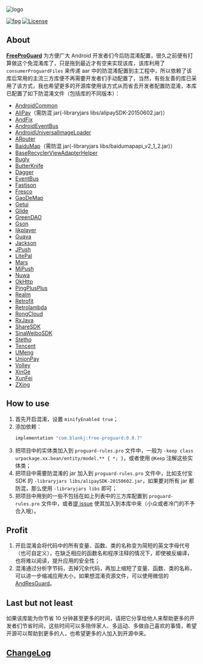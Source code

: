 ![logo][logo]

[![fpg][fpgsvg]][fpg] [![License][licensesvg]][license]


## About

**[FreeProGuard][readme]** 为方便广大 Android 开发者们今后防混淆配置，很久之前便有打算做这个免混淆库了，只是拖到最近才有空来实现该库，该库利用了 `consumerProguardFiles` 来传递 aar 中的防混淆配置到主工程中，所以依赖了该库后常用的主流三方库便不再需要开发者们手动配置了，当然，有些友善的库已采用了该方式，我也希望更多的开源库使用该方式从而省去开发者配置防混淆，本库已配置了如下防混淆文件（包括库的不同版本）：

* [AndroidCommon][AndroidCommon]
* [AliPay][AliPay]（需防混 jar(-libraryjars libs/alipaySDK-20150602.jar)）
* [AndFix][AndFix]
* [AndroidEventBus][AndroidEventBus]
* [AndroidUniversalImageLoader][AndroidUniversalImageLoader]
* [ARouter][ARouter]
* [BaiduMap][BaiduMap]（需防混 jar(-libraryjars libs/baidumapapi_v2_1_2.jar)）
* [BaseRecyclerViewAdapterHelper][BaseRecyclerViewAdapterHelper]
* [Bugly][Bugly]
* [ButterKnife][ButterKnife]
* [Dagger][Dagger]
* [EventBus][EventBus]
* [Fastjson][Fastjson]
* [Fresco][Fresco]
* [GaoDeMap][GaoDeMap]
* [Getui][Getui]
* [Glide][Glide]
* [GreenDAO][GreenDAO]
* [Gson][Gson]
* [Ijkplayer][Ijkplayer]
* [Guava][Guava]
* [Jackson][Jackson]
* [JPush][JPush]
* [LitePal][LitePal]
* [Mars][Mars]
* [MiPush][MiPush]
* [Nuwa][Nuwa]
* [OkHttp][OkHttp]
* [PingPlusPlus][PingPlusPlus]
* [Realm][Realm]
* [Retrofit][Retrofit]
* [Retrolambda][Retrolambda]
* [RongCloud][RongCloud]
* [RxJava][RxJava]
* [ShareSDK][ShareSDK]
* [SinaWeiboSDK][SinaWeiboSDK]
* [Stetho][Stetho]
* [Tencent][Tencent]
* [UMeng][UMeng]
* [UnionPay][UnionPay]
* [Volley][Volley]
* [XinGe][XinGe]
* [XunFei][XunFei]
* [ZXing][ZXing]


## How to use

1. 首先开启混淆，设置 `minifyEnabled true`；
2. 添加依赖：
    ```groovy
    implementation "com.blankj:free-proguard:0.0.7"
    ```
3. 把项目中的实体类加入到 `proguard-rules.pro` 文件中，一般为 `-keep class urpackage.xx.bean/entity/model.** { *; }`，或者使用 `@Keep` 注解这些实体类；
4. 把项目中需要防混淆的 jar 加入到 `proguard-rules.pro` 文件中，比如支付宝 SDK 的 `-libraryjars libs/alipaySDK-20150602.jar`，如果要对所有 jar 都防混，那么使用 `-libraryjars libs` 即可；
5. 把项目中用到的一些不包括在如上列表中的三方库配置到 `proguard-rules.pro` 文件中，或者[提 issue](https://github.com/Blankj/FreeProGuard/issues/new) 使其加入到本库中来（小众或者冷门的不予合入哦）。


## Profit

1. 开启混淆会将代码中的所有变量、函数、类的名称变为简短的英文字母代号（也可自定义），在缺乏相应的函数名和程序注释的情况下，即使被反编译，也将难以阅读，提升应用的安全性；
2. 混淆通过分析字节码，去掉冗余代码，再加上缩短了变量、函数、类的名称，可以进一步缩减应用大小，如果想混淆资源文件，可以使用微信的 [AndResGuard](https://github.com/shwenzhang/AndResGuard)。


## Last but not least

如果该库能为你节省 10 分钟甚至更多的时间，请把它分享给他人来帮助更多的开发者们节省时间，这些时间可以多陪伴家人、多运动、多做自己喜欢的事情，希望开源可以帮助到更多的人，也希望更多的人加入到开源中来。


## [ChangeLog](https://github.com/Blankj/FreeProGuard/blob/master/CHANGELOG.md)



[logo]: https://raw.githubusercontent.com/Blankj/FreeProGuard/master/art/logo.png

[fpgsvg]: https://img.shields.io/badge/FreeProGuard-v0.0.7-brightgreen.svg
[fpg]: https://github.com/Blankj/FreeProGuard

[licensesvg]: https://img.shields.io/badge/License-Apache--2.0-brightgreen.svg
[license]: https://github.com/Blankj/AndroidUtilCode/blob/master/LICENSE

[readme]: https://github.com/Blankj/FreeProGuard

[AndroidCommon]: https://github.com/Blankj/FreeProGuard/blob/master/free-proguard/proguard-AndroidCommon.pro
[AliPay]: https://github.com/Blankj/FreeProGuard/blob/master/free-proguard/proguard-AliPay.pro
[AndFix]: https://github.com/Blankj/FreeProGuard/blob/master/free-proguard/proguard-AndFix.pro
[AndroidEventBus]: https://github.com/Blankj/FreeProGuard/blob/master/free-proguard/proguard-AndroidEventBus.pro
[AndroidUniversalImageLoader]: https://github.com/Blankj/FreeProGuard/blob/master/free-proguard/proguard-AndroidUniversalImageLoader.pro
[ARouter]: https://github.com/Blankj/FreeProGuard/blob/master/free-proguard/proguard-AndroidEventBus.pro
[BaiduMap]: https://github.com/Blankj/FreeProGuard/blob/master/free-proguard/proguard-BaiduMap.pro
[BaseRecyclerViewAdapterHelper]: https://github.com/Blankj/FreeProGuard/blob/master/free-proguard/proguard-BaseRecyclerViewAdapterHelper.pro
[Bugly]: https://github.com/Blankj/FreeProGuard/blob/master/free-proguard/proguard-Bugly.pro
[ButterKnife]: https://github.com/Blankj/FreeProGuard/blob/master/free-proguard/proguard-ButterKnife.pro
[Dagger]: https://github.com/Blankj/FreeProGuard/blob/master/free-proguard/proguard-Dagger.pro
[EventBus]: https://github.com/Blankj/FreeProGuard/blob/master/free-proguard/proguard-EventBus.pro
[Fastjson]: https://github.com/Blankj/FreeProGuard/blob/master/free-proguard/proguard-Fastjson.pro
[Fresco]: https://github.com/Blankj/FreeProGuard/blob/master/free-proguard/proguard-Fresco.pro
[GaoDeMap]: https://github.com/Blankj/FreeProGuard/blob/master/free-proguard/proguard-GaoDeMap.pro
[Getui]: https://github.com/Blankj/FreeProGuard/blob/master/free-proguard/proguard-Getui.pro
[Glide]: https://github.com/Blankj/FreeProGuard/blob/master/free-proguard/proguard-Glide.pro
[GreenDAO]: https://github.com/Blankj/FreeProGuard/blob/master/free-proguard/proguard-GreenDAO.pro
[Gson]: https://github.com/Blankj/FreeProGuard/blob/master/free-proguard/proguard-Gson.pro
[Guava]: https://github.com/Blankj/FreeProGuard/blob/master/free-proguard/proguard-Guava.pro
[Ijkplayer]: https://github.com/Blankj/FreeProGuard/blob/master/free-proguard/proguard-Ijkplayer.pro
[Jackson]: https://github.com/Blankj/FreeProGuard/blob/master/free-proguard/proguard-Jackson.pro
[JPush]: https://github.com/Blankj/FreeProGuard/blob/master/free-proguard/proguard-JPush.pro
[LitePal]: https://github.com/Blankj/FreeProGuard/blob/master/free-proguard/proguard-LitePal.pro
[Mars]: https://github.com/Blankj/FreeProGuard/blob/master/free-proguard/proguard-Mars.pro
[MiPush]: https://github.com/Blankj/FreeProGuard/blob/master/free-proguard/proguard-MiPush.pro
[Nuwa]: https://github.com/Blankj/FreeProGuard/blob/master/free-proguard/proguard-Nuwa.pro
[OkHttp]: https://github.com/Blankj/FreeProGuard/blob/master/free-proguard/proguard-OkHttp.pro
[PingPlusPlus]: https://github.com/Blankj/FreeProGuard/blob/master/free-proguard/proguard-PingPlusPlus.pro
[Realm]: https://github.com/Blankj/FreeProGuard/blob/master/free-proguard/proguard-Realm.pro
[Retrofit]: https://github.com/Blankj/FreeProGuard/blob/master/free-proguard/proguard-Retrofit.pro
[Retrolambda]: https://github.com/Blankj/FreeProGuard/blob/master/free-proguard/proguard-Retrolambda.pro
[RongCloud]: https://github.com/Blankj/FreeProGuard/blob/master/free-proguard/proguard-RongCloud.pro
[RxJava]: https://github.com/Blankj/FreeProGuard/blob/master/free-proguard/proguard-RxJava.pro
[ShareSDK]: https://github.com/Blankj/FreeProGuard/blob/master/free-proguard/proguard-ShareSDK.pro
[SinaWeiboSDK]: https://github.com/Blankj/FreeProGuard/blob/master/free-proguard/proguard-SinaWeiboSDK.pro
[Stetho]: https://github.com/Blankj/FreeProGuard/blob/master/free-proguard/proguard-Stetho.pro
[Tencent]: https://github.com/Blankj/FreeProGuard/blob/master/free-proguard/proguard-Tencent.pro
[UMeng]: https://github.com/Blankj/FreeProGuard/blob/master/free-proguard/proguard-UMeng.pro
[UnionPay]: https://github.com/Blankj/FreeProGuard/blob/master/free-proguard/proguard-UnionPay.pro
[Volley]: https://github.com/Blankj/FreeProGuard/blob/master/free-proguard/proguard-Volley.pro
[XinGe]: https://github.com/Blankj/FreeProGuard/blob/master/free-proguard/proguard-XinGe.pro
[XunFei]: https://github.com/Blankj/FreeProGuard/blob/master/free-proguard/proguard-XunFei.pro
[ZXing]: https://github.com/Blankj/FreeProGuard/blob/master/free-proguard/proguard-ZXing.pro